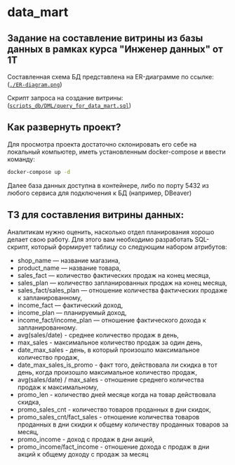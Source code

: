 # data_mart

## Задание на составление витрины из базы данных в рамках курса "Инженер данных" от 1Т

Составленная схема БД представлена на ER-диаграмме по ссылке: (<code>[./ER-diagram.png](https://github.com/AlexeyAnanchenko/data_mart/blob/main/ER_diagram.png)</code>)

Скрипт запроса на создание витрины: (<code>[scripts_db/DML/query_for_data_mart.sql](https://github.com/AlexeyAnanchenko/data_mart/blob/main/scripts_db/DML/query_for_data_mart.sql)</code>)

## Как развернуть проект?

Для просмотра проекта достаточно склонировать его себе на локальный компьютер, иметь установленным docker-compose и ввести команду:

```sh
docker-compose up -d
```

Далее база данных доступна в контейнере, либо по порту 5432 из любого сервиса для подключения к БД (например, DBeaver)

## ТЗ для составления витрины данных:

Аналитикам нужно оценить, насколько отдел планирования хорошо делает свою работу. Для этого вам необходимо разработать SQL-скрипт, который формирует таблицу со следующим набором атрибутов:

- shop_name — название магазина,
- product_name — название товара,
- sales_fact — количество фактических продаж на конец месяца,
- sales_plan — количество запланированных продаж на конец месяца,
- sales_fact/sales_plan — отношение количества фактических продаже к запланированному,
- income_fact — фактический доход,
- income_plan — планируемый доход,
- income_fact/income_plan — отношение фактического дохода к запланированному.
- avg(sales/date) - среднее количество продаж в день,
- max_sales - максимальное количество продаж за один день,
- date_max_sales - день, в который произошло максимальное количество продаж,
- date_max_sales_is_promo - факт того, действовала ли скидка в тот день, когда произошло максимальное количество продаж,
- avg(sales/date) / max_sales - отношение среднего количества продаж к максимальному,
- promo_len - количество дней месяце когда на товар действовала скидка,
- promo_sales_cnt - количество товаров проданных в дни скидок,
- promo_sales_cnt/fact_sales - отношение количества товаров проданных в дни скидки к общему количеству проданных товаров за месяц,
- promo_income - доход с продаж в дни акций,
- promo_income/fact_income - отношение дохода с продаж в дни акций к общему доходу с продаж за месяц

